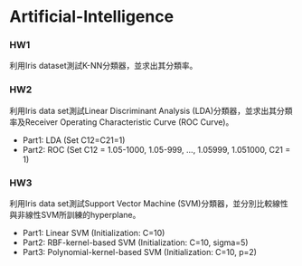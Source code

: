 # Artificial-Intelligence

### HW1
利用Iris dataset測試K-NN分類器，並求出其分類率。 

### HW2
利用Iris data set測試Linear Discriminant Analysis (LDA)分類器，並求出其分類率及Receiver Operating Characteristic Curve (ROC Curve)。 
- Part1: LDA (Set C12=C21=1)  
- Part2: ROC (Set C12 = 1.05-1000, 1.05-999, …, 1.05999, 1.051000, C21 = 1) 

### HW3
利用Iris data set測試Support Vector Machine (SVM)分類器，並分別比較線性與非線性SVM所訓練的hyperplane。
- Part1: Linear SVM (Initialization: C=10)
- Part2: RBF-kernel-based SVM (Initialization: C=10, sigma=5)
- Part3: Polynomial-kernel-based SVM (Initialization: C=10, p=2)
